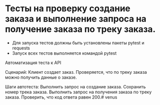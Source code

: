 # Тесты на проверку создание заказа и выполнение запроса на получение заказа по треку заказа.

- Для запуска тестов должны быть установлены пакеты pytest и requests
- Запуск всех тестов выполняется командой pytest


Автоматизация теста к API

Cценарий:
Клиент создает заказ.
Проверяется, что по треку заказа можно получить данные о заказе.

Шаги автотеста:
Выполнить запрос на создание заказа.
Сохранить номер трека заказа.
Выполнить запрос на получения заказа по треку заказа.
Проверить, что код ответа равен 200.# venus
